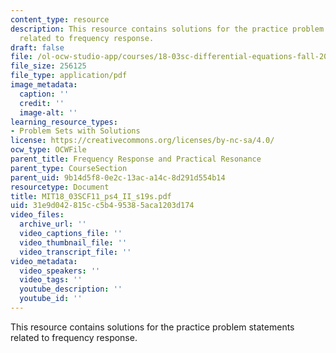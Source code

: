 ```yaml
---
content_type: resource
description: This resource contains solutions for the practice problem statements
  related to frequency response.
draft: false
file: /ol-ocw-studio-app/courses/18-03sc-differential-equations-fall-2011/31e9d042815cc5b495385aca1203d174_MIT18_03SCF11_ps4_II_s19s.pdf
file_size: 256125
file_type: application/pdf
image_metadata:
  caption: ''
  credit: ''
  image-alt: ''
learning_resource_types:
- Problem Sets with Solutions
license: https://creativecommons.org/licenses/by-nc-sa/4.0/
ocw_type: OCWFile
parent_title: Frequency Response and Practical Resonance
parent_type: CourseSection
parent_uid: 9b14d5f8-0e2c-13ac-a14c-8d291d554b14
resourcetype: Document
title: MIT18_03SCF11_ps4_II_s19s.pdf
uid: 31e9d042-815c-c5b4-9538-5aca1203d174
video_files:
  archive_url: ''
  video_captions_file: ''
  video_thumbnail_file: ''
  video_transcript_file: ''
video_metadata:
  video_speakers: ''
  video_tags: ''
  youtube_description: ''
  youtube_id: ''
---
```

This resource contains solutions for the practice problem statements related to frequency response.